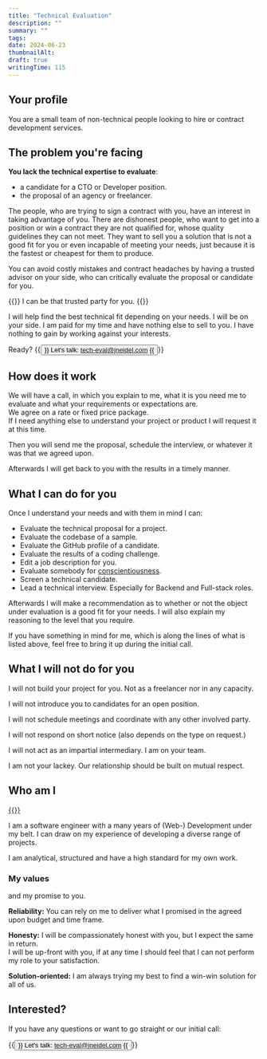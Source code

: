 ```yaml
---
title: "Technical Evaluation"
description: ""
summary: ""
tags:
date: 2024-06-23
thumbnailAlt:
draft: true
writingTime: 115
---
```


## Your profile

You are a small team of non-technical people looking to hire or contract
development services.

## The problem you're facing

**You lack the technical expertise to evaluate**:
- a candidate for a CTO or Developer position.
- the proposal of an agency or freelancer.

The people, who are trying to sign a contract with you, have an interest in
taking advantage of you.
There are dishonest people, who want to get into a position or win a
contract they are not qualified for, whose quality guidelines they can not
meet.
They want to sell you a solution that is not a good fit for you or even
incapable of meeting your needs, just because it is the fastest or cheapest
for them to produce.

You can avoid costly mistakes and contract headaches by having a trusted
advisor on your side, who can critically evaluate the proposal or candidate
for you.

{{<lead>}}
I can be that trusted party for you.
{{</lead>}}

I will help find the best technical fit depending on your needs.
I will be on your side.
I am paid for my time and have nothing else to sell to you.
I have nothing to gain by working against your interests.

Ready?
{{<button href="mailto:tech-eval@jneidel.com">}}
Let's talk: tech-eval@jneidel.com
{{</button>}}

## How does it work

We will have a call, in which you explain to me, what it is you need me to
evaluate and what your requirements or expectations are.<br>
We agree on a rate or fixed price package.<br>
If I need anything else to understand your project or product I will request
it at this time.

Then you will send me the proposal, schedule the interview, or whatever it
was that we agreed upon.

Afterwards I will get back to you with the results in a timely manner.

## What I can do for you

Once I understand your needs and with them in mind I can:

- Evaluate the technical proposal for a project.
- Evaluate the codebase of a sample.
- Evaluate the GitHub profile of a candidate.
- Evaluate the results of a coding challenge.
- Edit a job description for you.
- Evaluate somebody for [conscientiousness](https://en.wikipedia.org/wiki/Conscientiousness).
- Screen a technical candidate.
- Lead a technical interview. Especially for Backend and Full-stack roles.

Afterwards I will make a recommendation as to whether or not the object
under evaluation is a good fit for your needs.
I will also explain my reasoning to the level that you require.

If you have something in mind for me, which is along the lines of what is
listed above, feel free to bring it up during the initial call.

## What I will not do for you

I will not build your project for you.
Not as a freelancer nor in any capacity.

I will not introduce you to candidates for an open position.

I will not schedule meetings and coordinate with any other involved party.

I will not respond on short notice (also depends on the type on request.)

I will not act as an impartial intermediary. I am on your team.

I am not your lackey.
Our relationship should be built on mutual respect.

## Who am I

<a href="https://github.com/jneidel" target=_blank class="text-xl">
{{<icon "github">}}
</a>
<!--CV-->

I am a software engineer with a many years of (Web-) Development under my
belt.
I can draw on my experience of developing a diverse range of projects.

I am analytical, structured and have a high standard for my own work.

### My values

and my promise to you.

**Reliability:**
You can rely on me to deliver what I promised in the agreed upon budget and
time frame.

**Honesty:**
I will be compassionately honest with you, but I expect the same in return.
<br>
I will be up-front with you, if at any time I should feel that I can not
perform my role to your satisfaction.

**Solution-oriented:**
I am always trying my best to find a win-win solution for all of us.

## Interested?

If you have any questions or want to go straight or our initial call:

{{<button href="mailto:tech-eval@jneidel.com">}}
Let's talk: tech-eval@jneidel.com
{{</button>}}
